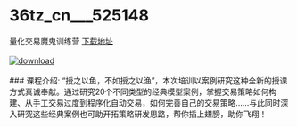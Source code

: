 # 36tz_cn___525148
量化交易魔鬼训练营
[下载地址](http://www.36tz.cn/article/525148 "下载地址")
<br/></br>[![download](http://36tz.cn/muke_img/2019_06_s29776941-300x165.jpg "下载地址")](http://www.36tz.cn/article/525148 "下载地址")
<br/></br>### 课程介绍:
“授之以鱼，不如授之以渔”，本次培训以案例研究这种全新的授课方式真诚奉献。通过研究20个不同类型的经典模型案例，掌握交易策略如何构建、从手工交易过度到程序化自动交易，如何完善自己的交易策略……与此同时深入研究这些经典案例也可助开拓策略研发思路，帮你插上翅膀，助你飞翔！


